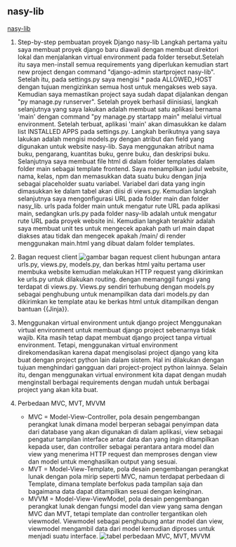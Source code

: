 ## nasy-lib
[nasy-lib](https://nasy-lib.adaptable.app/main/)
1. Step-by-step pembuatan proyek Django nasy-lib
Langkah pertama yaitu saya membuat proyek django baru diawali dengan membuat direktori lokal dan menjalankan virtual environment pada folder tersebut.Setelah itu saya men-install semua requirements yang diperlukan kemudian start new project dengan command "django-admin startproject nasy-lib". Setelah itu, pada settings.py saya mengisi * pada ALLOWED_HOST dengan tujuan mengizinkan semua host untuk mengakses web saya. Kemudian saya memastikan project saya sudah dapat dijalankan dengan "py manage.py runserver".
Setelah proyek berhasil diinisiasi, langkah selanjutnya yang saya lakukan adalah membuat satu aplikasi bernama 'main' dengan command "py manage.py startapp main" melalui virtual environment. Setelah terbuat, aplikasi 'main' akan dimasukkan ke dalam list INSTALLED APPS pada settings.py.
Langkah berikutnya yang saya lakukan adalah mengisi models.py dengan atribut dan field yang digunakan untuk website nasy-lib. Saya menggunakan atribut nama buku, pengarang, kuantitas buku, genre buku, dan deskripsi buku.
Selanjutnya saya membuat file html di dalam folder templates dalam folder main sebagai template frontend. Saya menampilkan judul website, nama, kelas, npm dan memasukkan data suatu buku dengan jinja sebagai placeholder suatu variabel. Variabel dari data yang ingin dimasukkan ke dalam tabel akan diisi di views.py. 
Kemudian langkah selanjutnya saya mengonfigurasi URL pada folder main dan folder nasy_lib. urls pada folder main untuk mengatur rute URL pada aplikasi main, sedangkan urls.py pada folder nasy-lib adalah untuk mengatur rute URL pada proyek website ini.
Kemudian langkah terakhir adalah saya membuat unit tes untuk mengecek apakah path url main dapat diakses atau tidak dan mengecek apakah /main/ di render menggunakan main.html yang dibuat dalam folder templates.

2. Bagan request client
![gambar bagan request client]("https://github.com/Nsyay/nasy-lib/blob/master/bagan.png?raw=true")
hubungan antara urls.py, views.py, models.py, dan berkas html yaitu pertama user membuka website kemudian melakukan HTTP request yang dikirimkan ke urls.py untuk dilakukan routing. dengan memanggil fungsi yang terdapat di views.py. Views.py sendiri terhubung dengan models.py sebagai penghubung untuk menampilkan data dari models.py dan dikirimkan ke template atau ke berkas html untuk ditampilkan dengan bantuan {{Jinja}}.

3. Menggunakan virtual environment untuk django project
Menggunakan virtual environment untuk membuat django project sebenarnya tidak wajib. Kita masih tetap dapat membuat django project tanpa virtual environment. Tetapi, menggunakan virtual environment direkomendasikan karena dapat mengisolasi project django yang kita buat dengan project python lain dalam sistem. Hal ini dilakukan dengan tujuan menghindari gangguan  dari project-project python lainnya. Selain itu, dengan menggunakan virtual environment kita dapat dengan mudah menginstall berbagai requirements dengan mudah untuk berbagai project yang akan kita buat.

4. Perbedaan MVC, MVT, MVVM
    * MVC = Model-View-Controller, pola desain pengembangan perangkat lunak dimana model berperan sebagai penyimpan data dari database yang akan digunakan di dalam aplikasi, view sebagai pengatur tampilan interface antar data dan yang ingin ditampilkan kepada user, dan controller sebagai perantara antara model dan view yang menerima HTTP request dan memproses dengan view dan model untuk menghasilkan output yang sesuai.
    * MVT = Model-View-Template, pola desain pengembangan perangkat lunak dengan pola mirip seperti MVC, namun terdapat perbedaan di Template, dimana template berfokus pada tampilan saja dan bagaimana data dapat ditampilkan sesuai dengan keinginan. 
    * MVVM = Model-View-ViewModel, pola desain pengembangan perangkat lunak dengan fungsi model dan view yang sama dengan MVC dan MVT, tetapi template dan controller tergantikan oleh viewmodel. Viewmodel sebagai penghubung antar model dan view, viewmodel mengambil data dari model kemudian diproses untuk menjadi suatu interface.
![tabel perbedaan MVC, MVT, MVVM]("https://github.com/Nsyay/nasy-lib/blob/master/tabel.png?raw=true")
